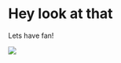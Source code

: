 <html>
 
<body>
  <h1>Hey look at that</h1>
  <p>Lets have fan!</p>
  <img src="https://content.codecademy.com/articles/github-pages-via-web-app/happy-ice-cream.gif" />
</body>
 
</html>
